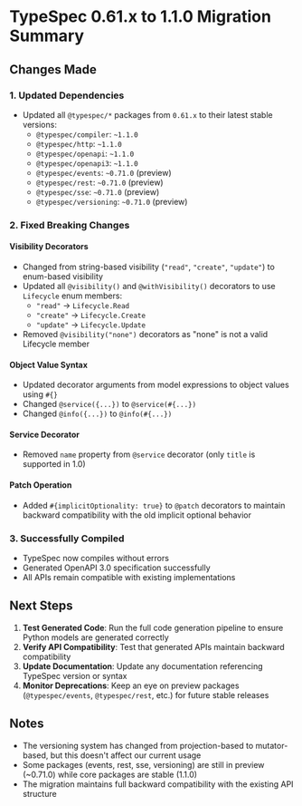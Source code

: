 # TypeSpec 0.61.x to 1.1.0 Migration Summary

## Changes Made

### 1. Updated Dependencies
- Updated all `@typespec/*` packages from `0.61.x` to their latest stable versions:
  - `@typespec/compiler`: `~1.1.0`
  - `@typespec/http`: `~1.1.0`
  - `@typespec/openapi`: `~1.1.0`
  - `@typespec/openapi3`: `~1.1.0`
  - `@typespec/events`: `~0.71.0` (preview)
  - `@typespec/rest`: `~0.71.0` (preview)
  - `@typespec/sse`: `~0.71.0` (preview)
  - `@typespec/versioning`: `~0.71.0` (preview)

### 2. Fixed Breaking Changes

#### Visibility Decorators
- Changed from string-based visibility (`"read"`, `"create"`, `"update"`) to enum-based visibility
- Updated all `@visibility()` and `@withVisibility()` decorators to use `Lifecycle` enum members:
  - `"read"` → `Lifecycle.Read`
  - `"create"` → `Lifecycle.Create`
  - `"update"` → `Lifecycle.Update`
- Removed `@visibility("none")` decorators as "none" is not a valid Lifecycle member

#### Object Value Syntax
- Updated decorator arguments from model expressions to object values using `#{}`
- Changed `@service({...})` to `@service(#{...})`
- Changed `@info({...})` to `@info(#{...})`

#### Service Decorator
- Removed `name` property from `@service` decorator (only `title` is supported in 1.0)

#### Patch Operation
- Added `#{implicitOptionality: true}` to `@patch` decorators to maintain backward compatibility with the old implicit optional behavior

### 3. Successfully Compiled
- TypeSpec now compiles without errors
- Generated OpenAPI 3.0 specification successfully
- All APIs remain compatible with existing implementations

## Next Steps

1. **Test Generated Code**: Run the full code generation pipeline to ensure Python models are generated correctly
2. **Verify API Compatibility**: Test that generated APIs maintain backward compatibility
3. **Update Documentation**: Update any documentation referencing TypeSpec version or syntax
4. **Monitor Deprecations**: Keep an eye on preview packages (`@typespec/events`, `@typespec/rest`, etc.) for future stable releases

## Notes

- The versioning system has changed from projection-based to mutator-based, but this doesn't affect our current usage
- Some packages (events, rest, sse, versioning) are still in preview (~0.71.0) while core packages are stable (1.1.0)
- The migration maintains full backward compatibility with the existing API structure